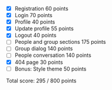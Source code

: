 - [x] Registration 60 points
- [x] Login 70 points
- [x] Profile 40 points
- [x] Update profile 55 points
- [x] Logout 40 points
- [ ] People and group sections 175 points
- [ ] Group dialog 140 points
- [ ] People conversation 140 points
- [x] 404 page 30 points
- [ ] Bonus: Style theme 50 points

Total score: 295 / 800 points
